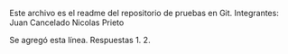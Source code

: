 Este archivo es el readme del repositorio de pruebas en Git.
Integrantes:
Juan Cancelado
Nicolas Prieto

Se agregó esta línea.
Respuestas
1.
2.
